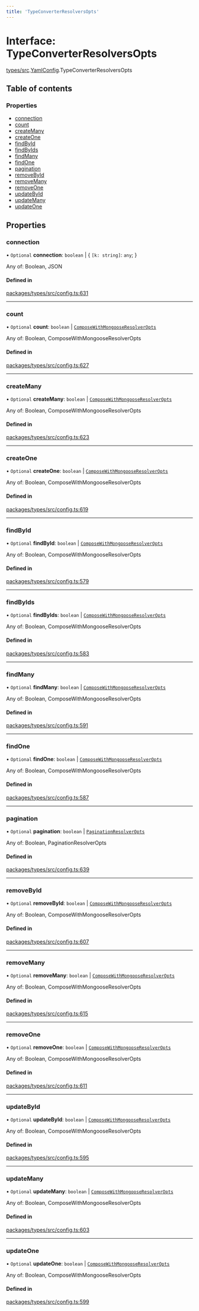 ```yaml
---
title: 'TypeConverterResolversOpts'
---
```


# Interface: TypeConverterResolversOpts

[types/src](../modules/types_src).[YamlConfig](../modules/types_src.YamlConfig).TypeConverterResolversOpts

## Table of contents

### Properties

- [connection](types_src.YamlConfig.TypeConverterResolversOpts#connection)
- [count](types_src.YamlConfig.TypeConverterResolversOpts#count)
- [createMany](types_src.YamlConfig.TypeConverterResolversOpts#createmany)
- [createOne](types_src.YamlConfig.TypeConverterResolversOpts#createone)
- [findById](types_src.YamlConfig.TypeConverterResolversOpts#findbyid)
- [findByIds](types_src.YamlConfig.TypeConverterResolversOpts#findbyids)
- [findMany](types_src.YamlConfig.TypeConverterResolversOpts#findmany)
- [findOne](types_src.YamlConfig.TypeConverterResolversOpts#findone)
- [pagination](types_src.YamlConfig.TypeConverterResolversOpts#pagination)
- [removeById](types_src.YamlConfig.TypeConverterResolversOpts#removebyid)
- [removeMany](types_src.YamlConfig.TypeConverterResolversOpts#removemany)
- [removeOne](types_src.YamlConfig.TypeConverterResolversOpts#removeone)
- [updateById](types_src.YamlConfig.TypeConverterResolversOpts#updatebyid)
- [updateMany](types_src.YamlConfig.TypeConverterResolversOpts#updatemany)
- [updateOne](types_src.YamlConfig.TypeConverterResolversOpts#updateone)

## Properties

### connection

• `Optional` **connection**: `boolean` \| \{ `[k: string]`: `any`;  }

Any of: Boolean, JSON

#### Defined in

[packages/types/src/config.ts:631](https://github.com/Urigo/graphql-mesh/blob/master/packages/types/src/config.ts#L631)

___

### count

• `Optional` **count**: `boolean` \| [`ComposeWithMongooseResolverOpts`](types_src.YamlConfig.ComposeWithMongooseResolverOpts)

Any of: Boolean, ComposeWithMongooseResolverOpts

#### Defined in

[packages/types/src/config.ts:627](https://github.com/Urigo/graphql-mesh/blob/master/packages/types/src/config.ts#L627)

___

### createMany

• `Optional` **createMany**: `boolean` \| [`ComposeWithMongooseResolverOpts`](types_src.YamlConfig.ComposeWithMongooseResolverOpts)

Any of: Boolean, ComposeWithMongooseResolverOpts

#### Defined in

[packages/types/src/config.ts:623](https://github.com/Urigo/graphql-mesh/blob/master/packages/types/src/config.ts#L623)

___

### createOne

• `Optional` **createOne**: `boolean` \| [`ComposeWithMongooseResolverOpts`](types_src.YamlConfig.ComposeWithMongooseResolverOpts)

Any of: Boolean, ComposeWithMongooseResolverOpts

#### Defined in

[packages/types/src/config.ts:619](https://github.com/Urigo/graphql-mesh/blob/master/packages/types/src/config.ts#L619)

___

### findById

• `Optional` **findById**: `boolean` \| [`ComposeWithMongooseResolverOpts`](types_src.YamlConfig.ComposeWithMongooseResolverOpts)

Any of: Boolean, ComposeWithMongooseResolverOpts

#### Defined in

[packages/types/src/config.ts:579](https://github.com/Urigo/graphql-mesh/blob/master/packages/types/src/config.ts#L579)

___

### findByIds

• `Optional` **findByIds**: `boolean` \| [`ComposeWithMongooseResolverOpts`](types_src.YamlConfig.ComposeWithMongooseResolverOpts)

Any of: Boolean, ComposeWithMongooseResolverOpts

#### Defined in

[packages/types/src/config.ts:583](https://github.com/Urigo/graphql-mesh/blob/master/packages/types/src/config.ts#L583)

___

### findMany

• `Optional` **findMany**: `boolean` \| [`ComposeWithMongooseResolverOpts`](types_src.YamlConfig.ComposeWithMongooseResolverOpts)

Any of: Boolean, ComposeWithMongooseResolverOpts

#### Defined in

[packages/types/src/config.ts:591](https://github.com/Urigo/graphql-mesh/blob/master/packages/types/src/config.ts#L591)

___

### findOne

• `Optional` **findOne**: `boolean` \| [`ComposeWithMongooseResolverOpts`](types_src.YamlConfig.ComposeWithMongooseResolverOpts)

Any of: Boolean, ComposeWithMongooseResolverOpts

#### Defined in

[packages/types/src/config.ts:587](https://github.com/Urigo/graphql-mesh/blob/master/packages/types/src/config.ts#L587)

___

### pagination

• `Optional` **pagination**: `boolean` \| [`PaginationResolverOpts`](types_src.YamlConfig.PaginationResolverOpts)

Any of: Boolean, PaginationResolverOpts

#### Defined in

[packages/types/src/config.ts:639](https://github.com/Urigo/graphql-mesh/blob/master/packages/types/src/config.ts#L639)

___

### removeById

• `Optional` **removeById**: `boolean` \| [`ComposeWithMongooseResolverOpts`](types_src.YamlConfig.ComposeWithMongooseResolverOpts)

Any of: Boolean, ComposeWithMongooseResolverOpts

#### Defined in

[packages/types/src/config.ts:607](https://github.com/Urigo/graphql-mesh/blob/master/packages/types/src/config.ts#L607)

___

### removeMany

• `Optional` **removeMany**: `boolean` \| [`ComposeWithMongooseResolverOpts`](types_src.YamlConfig.ComposeWithMongooseResolverOpts)

Any of: Boolean, ComposeWithMongooseResolverOpts

#### Defined in

[packages/types/src/config.ts:615](https://github.com/Urigo/graphql-mesh/blob/master/packages/types/src/config.ts#L615)

___

### removeOne

• `Optional` **removeOne**: `boolean` \| [`ComposeWithMongooseResolverOpts`](types_src.YamlConfig.ComposeWithMongooseResolverOpts)

Any of: Boolean, ComposeWithMongooseResolverOpts

#### Defined in

[packages/types/src/config.ts:611](https://github.com/Urigo/graphql-mesh/blob/master/packages/types/src/config.ts#L611)

___

### updateById

• `Optional` **updateById**: `boolean` \| [`ComposeWithMongooseResolverOpts`](types_src.YamlConfig.ComposeWithMongooseResolverOpts)

Any of: Boolean, ComposeWithMongooseResolverOpts

#### Defined in

[packages/types/src/config.ts:595](https://github.com/Urigo/graphql-mesh/blob/master/packages/types/src/config.ts#L595)

___

### updateMany

• `Optional` **updateMany**: `boolean` \| [`ComposeWithMongooseResolverOpts`](types_src.YamlConfig.ComposeWithMongooseResolverOpts)

Any of: Boolean, ComposeWithMongooseResolverOpts

#### Defined in

[packages/types/src/config.ts:603](https://github.com/Urigo/graphql-mesh/blob/master/packages/types/src/config.ts#L603)

___

### updateOne

• `Optional` **updateOne**: `boolean` \| [`ComposeWithMongooseResolverOpts`](types_src.YamlConfig.ComposeWithMongooseResolverOpts)

Any of: Boolean, ComposeWithMongooseResolverOpts

#### Defined in

[packages/types/src/config.ts:599](https://github.com/Urigo/graphql-mesh/blob/master/packages/types/src/config.ts#L599)
